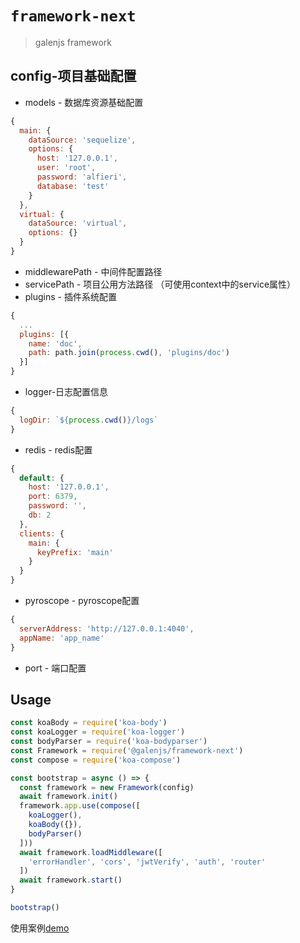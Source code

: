 # `framework-next`

> galenjs framework

## config-项目基础配置

* models - 数据库资源基础配置

```javascript
{
  main: {
    dataSource: 'sequelize',
    options: {
      host: '127.0.0.1',
      user: 'root',
      password: 'alfieri',
      database: 'test'
    }
  },
  virtual: {
    dataSource: 'virtual',
    options: {}
  }
}
```

* middlewarePath - 中间件配置路径
* servicePath - 项目公用方法路径 （可使用context中的service属性）
* plugins - 插件系统配置

```javascript
{
  ...
  plugins: [{
    name: 'doc',
    path: path.join(process.cwd(), 'plugins/doc')
  }]
}
```

* logger-日志配置信息

```javascript
{
  logDir: `${process.cwd()}/logs`
}
```

* redis - redis配置

```javascript
{
  default: {
    host: '127.0.0.1',
    port: 6379,
    password: '',
    db: 2
  },
  clients: {
    main: {
      keyPrefix: 'main'
    }
  }
}
```

* pyroscope - pyroscope配置

```javascript
{
  serverAddress: 'http://127.0.0.1:4040',
  appName: 'app_name'
}
```

* port - 端口配置

## Usage

```javascript
const koaBody = require('koa-body')
const koaLogger = require('koa-logger')
const bodyParser = require('koa-bodyparser')
const Framework = require('@galenjs/framework-next')
const compose = require('koa-compose')

const bootstrap = async () => {
  const framework = new Framework(config)
  await framework.init()
  framework.app.use(compose([
    koaLogger(),
    koaBody({}),
    bodyParser()
  ]))
  await framework.loadMiddleware([
    'errorHandler', 'cors', 'jwtVerify', 'auth', 'router'
  ])
  await framework.start()
}

bootstrap()
```

使用案例[demo](https://github.com/AlfieriChou/galen-demo-next/tree/develop)
